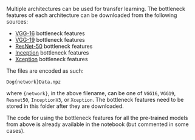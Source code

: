 Multiple architectures can be used for transfer learning. The bottleneck features of each architecture can be downloaded from the following sources:

- [VGG-16](https://s3-us-west-1.amazonaws.com/udacity-aind/dog-project/DogVGG16Data.npz) bottleneck features
- [VGG-19](https://s3-us-west-1.amazonaws.com/udacity-aind/dog-project/DogVGG19Data.npz) bottleneck features
- [ResNet-50](https://s3-us-west-1.amazonaws.com/udacity-aind/dog-project/DogResnet50Data.npz) bottleneck features
- [Inception](https://s3-us-west-1.amazonaws.com/udacity-aind/dog-project/DogInceptionV3Data.npz) bottleneck features
- [Xception](https://s3-us-west-1.amazonaws.com/udacity-aind/dog-project/DogXceptionData.npz) bottleneck features

The files are encoded as such:

    Dog{network}Data.npz
    
where `{network}`, in the above filename, can be one of `VGG16`, `VGG19`, `Resnet50`, `InceptionV3`, or `Xception`. The bottleneck features need to be stored in this folder after they are downloaded.

The code for using the bottleneck features for all the pre-trained models from above is already available in the notebook (but commented in some cases).

